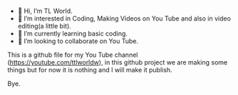 - 👋 Hi, I’m TL World.
- 👀 I’m interested in Coding, Making Videos on You Tube and also in video editing(a little bit).
- 🌱 I’m currently learning basic coding.
- 💞️ I’m looking to collaborate on You Tube.

This is a github file for my You Tube channel (https://youtube.com/ttlworldw), in this github project we are making some things but for now it is nothing and I will make it
publish.

Bye.
